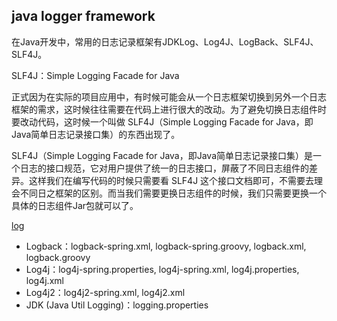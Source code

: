 ## java logger framework
在Java开发中，常用的日志记录框架有JDKLog、Log4J、LogBack、SLF4J、SLF4J。

SLF4J：Simple Logging Facade for Java

正式因为在实际的项目应用中，有时候可能会从一个日志框架切换到另外一个日志框架的需求，这时候往往需要在代码上进行很大的改动。为了避免切换日志组件时要改动代码，这时候一个叫做 SLF4J（Simple Logging Facade for Java，即Java简单日志记录接口集）的东西出现了。

SLF4J（Simple Logging Facade for Java，即Java简单日志记录接口集）是一个日志的接口规范，它对用户提供了统一的日志接口，屏蔽了不同日志组件的差异。这样我们在编写代码的时候只需要看 SLF4J 这个接口文档即可，不需要去理会不同日之框架的区别。而当我们需要更换日志组件的时候，我们只需要更换一个具体的日志组件Jar包就可以了。

<!-- trace < debug < info < warn < error -->

[log](https://www.jianshu.com/p/f67c721eea1b)
* Logback：logback-spring.xml, logback-spring.groovy, logback.xml, logback.groovy
* Log4j：log4j-spring.properties, log4j-spring.xml, log4j.properties, log4j.xml
* Log4j2：log4j2-spring.xml, log4j2.xml
* JDK (Java Util Logging)：logging.properties